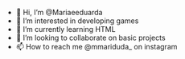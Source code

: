 - 👋 Hi, I’m @Mariaeeduarda
- 👀 I’m interested in developing games
- 🌱 I’m currently learning HTML 
- 💞️ I’m looking to collaborate on basic projects
- 📫 How to reach me @mmariduda_ on instagram

<!---
Mariaeeduarda/Mariaeeduarda is a ✨ special ✨ repository because its `README.md` (this file) appears on your GitHub profile.
You can click the Preview link to take a look at your changes.
--->
